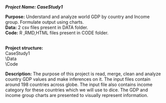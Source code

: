 <HTML>
<cite><strong>Project Name: CaseStudy1</strong></cite>

<strong>Purpose:</strong> Understand and analyze world GDP by country and Income group. Formulate output using charts.<br>
<strong>Data:</strong> 2 csv files present in DATA folder.<br>
<strong>Code:</strong> R ,RMD,HTML files present in CODE folder.
<br>
<br>

<strong>Project structure:</strong><br>
CaseStudy1<br>
\Data<br>
\Code<br>

<strong>Description:</strong>
The purpose of this project is read, merge, clean and analyze country GDP values and make inferences on it. The input files contain around 198 countries across globe. The input file also contains income category for these countries which we will use to dice. The GDP and income group charts are presented to visually represent information.

</HTML>
